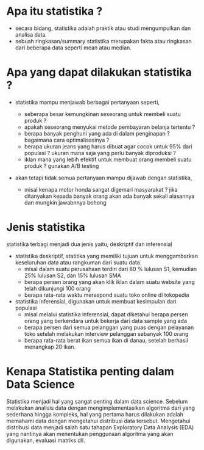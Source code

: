 # Apa itu statistika ?
- secara bidang, statistika adalah praktik atau studi mengumpulkan dan analisa data
- sebuah ringkasan/summary statistika merupakan fakta atau ringkasan dari beberapa data seperti mean atau median.

# Apa yang dapat dilakukan statistika ?
- statistika mampu menjawab berbagai pertanyaan seperti,
  - seberapa besar kemungkinan seseorang untuk membeli suatu produk ?
  - apakah seseorang menyukai metode pembayaran belanja tertentu ?
  - berapa banyak penghuni yang ada di dalam penginapan ? bagaimana cara optimalisasinya ?
  - berapa ukuran jeans yang harus dibuat agar cocok untuk 95% dari populasi ? ukuran mana saja yang perlu banyak diproduksi ?
  - iklan mana yang lebih efektif untuk membuat orang membeli suatu produk ? gunakan A/B testing

- akan tetapi tidak semua pertanyaan mampu dijawab dengan statistika,
  - misal kenapa motor honda sangat digemari masyarakat ? jika ditanyakan kepada banyak orang akan ada banyak sekali alasannya dan mungkin jawabnnya bohong

# Jenis statistika
statistika terbagi menjadi dua jenis yaitu, deskriptif dan inferensial
- statistika deskriptif, statitika yang memiliki tujuan untuk menggambarkan keseluruhan data atau rangkuman dari suatu data.
  - misal dalam suatu perusahaan terdiri dari 60 % lulusan S1, kemudian 25% lulusan S2, dan 15% lulusan SMA
  - berapa persen orang yang akan klik iklan dalam suatu website yang telah dikunjungi 100 orang
  - berapa rata-rata waktu merespond suatu toko online di tokopedia    
- statistika inferensial, digunakan untuk membuat kesimpulan dari populasi
  - misal melalui statistika inferensial, dapat diketahui berapa persen orang yang berkendara untuk bekerja dari data sample yang ada
  - berapa persen dari semua pelanggan yang puas dengan pelayanan toko setelah melakukan interview pelanggan sebanyak 100 orang
  - berapa rata-rata berat ikan semua ikan di danau, setelah berhasil menangkap 20 ikan.

# Kenapa Statistika penting dalam Data Science

Statistika menjadi hal yang sangat penting dalam data science. Sebelum melakukan analisis data dengan mengimplementasikan algoritma dari yang sederhana hingga kompleks, hal yang pertama harus dilakukan adalah memahami data dengan mengetahui distribusi data tersebut. Mengetahui distribusi data menjadi salah satu tahapan Exploratory Data Analysis (EDA) yang nantinya akan menentukan penggunaan algoritma yang akan digunakan, evaluasi matriks dll.
